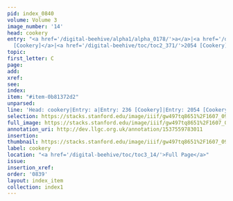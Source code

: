 ```yaml
---
pid: index_0840
volume: Volume 3
image_number: '14'
head: cookery
entry: "<a href='/digital-beehive/alpha1/alpha_0178/'>a</a>|<a href='/digital-beehive/num1/num_0253/'>236
  [Cookery]</a>|<a href='/digital-beehive/toc/toc2_371/'>2054 [Cookery]</a>"
topic: 
first_letter: C
page: 
add: 
xref: 
see: 
index: 
item: "#item-0b81372d2"
unparsed: 
line: 'Head: cookery|Entry: a|Entry: 236 [Cookery]|Entry: 2054 [Cookery]|#item-0b81372d2'
selection: https://stacks.stanford.edu/image/iiif/gw497tq8651%2F1607_0957/1830,2118,714,135/full/0/default.jpg
full_image: https://stacks.stanford.edu/image/iiif/gw497tq8651%2F1607_0957/full/full/0/default.jpg
annotation_uri: http://dev.llgc.org.uk/annotation/1537559783011
insertion: 
thumbnail: https://stacks.stanford.edu/image/iiif/gw497tq8651%2F1607_0957/1830,2118,714,135/150,/0/default.jpg
label: cookery
location: "<a href='/digital-beehive/toc/toc3_14/'>Full Page</a>"
issue: 
insertion_xref: 
order: '0839'
layout: index_item
collection: index1
---
```

